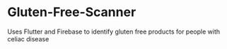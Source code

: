 # Gluten-Free-Scanner
Uses Flutter and Firebase to identify gluten free products for people with celiac disease
